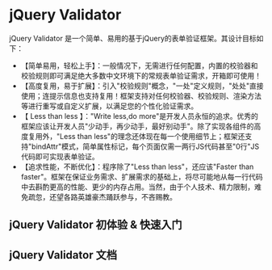 # jQuery Validator
jQuery Validator 是一个简单、易用的基于jQuery的表单验证框架。其设计目标如下：
* 【简单易用，轻松上手】：一般情况下，无需进行任何配置，内置的校验器和校验规则即可满足绝大多数中文环境下的常规表单验证需求，开箱即可使用！
* 【高度复用，易于扩展】：引入"校验规则"概念，"一处"定义规则，"处处"直接使用；连提示信息也支持复用！框架支持对任何校验器、校验规则、渲染方法等进行重写或自定义扩展，以满足您的个性化验证需求。
* 【 Less than less 】："Write less,do more"是开发人员永恒的追求。优秀的框架应该让开发人员"少动手，再少动手，最好别动手"。除了实现各组件的高度复用外，"Less than less"的理念还体现在每一个使用细节上；框架还支持"bindAttr"模式，简单属性标记，每个页面仅需一两行JS代码甚至"0行"JS代码即可实现表单验证。
* 【追求性能，不断优化】：程序除了"Less than less"，还应该"Faster than faster"。框架在保证业务需求、扩展需求的基础上，将尽可能地从每一行代码中去斟酌更高的性能、更少的内存占用。当然，由于个人技术、精力限制，难免疏忽，还望各路英雄豪杰踊跃参与，不吝赐教。

## jQuery Validator 初体验 & 快速入门

## jQuery Validator 文档